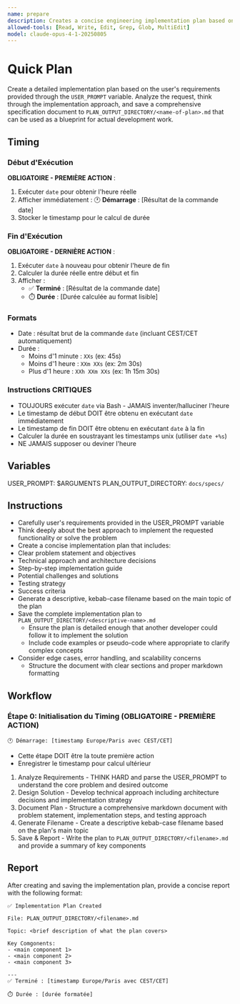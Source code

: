 ```yaml
---
name: prepare
description: Creates a concise engineering implementation plan based on user requirements and saves it to specs directory
allowed-tools: [Read, Write, Edit, Grep, Glob, MultiEdit]
model: claude-opus-4-1-20250805
---
```



# Quick Plan
Create a detailed implementation plan based on the user's requirements provided through the `USER_PROMPT` variable. Analyze the request, think through the implementation approach, and save a comprehensive specification document to `PLAN_OUTPUT_DIRECTORY/<name-of-plan>.md` that can be used as a blueprint for actual development work.

## Timing

### Début d'Exécution
**OBLIGATOIRE - PREMIÈRE ACTION** :
1. Exécuter `date` pour obtenir l'heure réelle
2. Afficher immédiatement : 🕐 **Démarrage** : [Résultat de la commande date]
3. Stocker le timestamp pour le calcul de durée

### Fin d'Exécution
**OBLIGATOIRE - DERNIÈRE ACTION** :
1. Exécuter `date` à nouveau pour obtenir l'heure de fin
2. Calculer la durée réelle entre début et fin
3. Afficher :
   - ✅ **Terminé** : [Résultat de la commande date]
   - ⏱️ **Durée** : [Durée calculée au format lisible]

### Formats
- Date : résultat brut de la commande `date` (incluant CEST/CET automatiquement)
- Durée :
  - Moins d'1 minute : `XXs` (ex: 45s)
  - Moins d'1 heure : `XXm XXs` (ex: 2m 30s)
  - Plus d'1 heure : `XXh XXm XXs` (ex: 1h 15m 30s)

### Instructions CRITIQUES
- TOUJOURS exécuter `date` via Bash - JAMAIS inventer/halluciner l'heure
- Le timestamp de début DOIT être obtenu en exécutant `date` immédiatement
- Le timestamp de fin DOIT être obtenu en exécutant `date` à la fin
- Calculer la durée en soustrayant les timestamps unix (utiliser `date +%s`)
- NE JAMAIS supposer ou deviner l'heure

## Variables
USER_PROMPT: $ARGUMENTS
PLAN_OUTPUT_DIRECTORY: `docs/specs/`

## Instructions
- Carefully user's requirements provided in the USER_PROMPT variable
- Think deeply about the best approach to implement the requested functionality or solve the problem
- Create a concise implementation plan that includes:
- Clear problem statement and objectives
- Technical approach and architecture decisions
- Step-by-step implementation guide
- Potential challenges and solutions
- Testing strategy
- Success criteria
- Generate a descriptive, kebab-case filename based on the main topic of the plan
- Save the complete implementation plan to `PLAN_OUTPUT_DIRECTORY/<descriptive-name>.md`
  - Ensure the plan is detailed enough that another developer could follow it to implement the solution
  - Include code examples or pseudo-code where appropriate to clarify complex concepts
- Consider edge cases, error handling, and scalability concerns
  - Structure the document with clear sections and proper markdown formatting

## Workflow

### Étape 0: Initialisation du Timing (OBLIGATOIRE - PREMIÈRE ACTION)
```
🕐 Démarrage: [timestamp Europe/Paris avec CEST/CET]
```
- Cette étape DOIT être la toute première action
- Enregistrer le timestamp pour calcul ultérieur

1. Analyze Requirements - THINK HARD and parse the USER_PROMPT to understand the core problem and desired outcome
2. Design Solution - Develop technical approach including architecture decisions and implementation strategy
3. Document Plan - Structure a comprehensive markdown document with problem statement, implementation steps, and testing approach
4. Generate Filename - Create a descriptive kebab-case filename based on the plan's main topic
5. Save & Report - Write the plan to `PLAN_OUTPUT_DIRECTORY/<filename>.md` and provide a summary of key components

## Report

After creating and saving the implementation plan, provide a concise report with the following format:

```
✅ Implementation Plan Created

File: PLAN_OUTPUT_DIRECTORY/<filename>.md

Topic: <brief description of what the plan covers>

Key Comgonents:
- <main component 1>
- <main component 2>
- <main component 3>

---
✅ Terminé : [timestamp Europe/Paris avec CEST/CET]

⏱️ Durée : [durée formatée]
```
